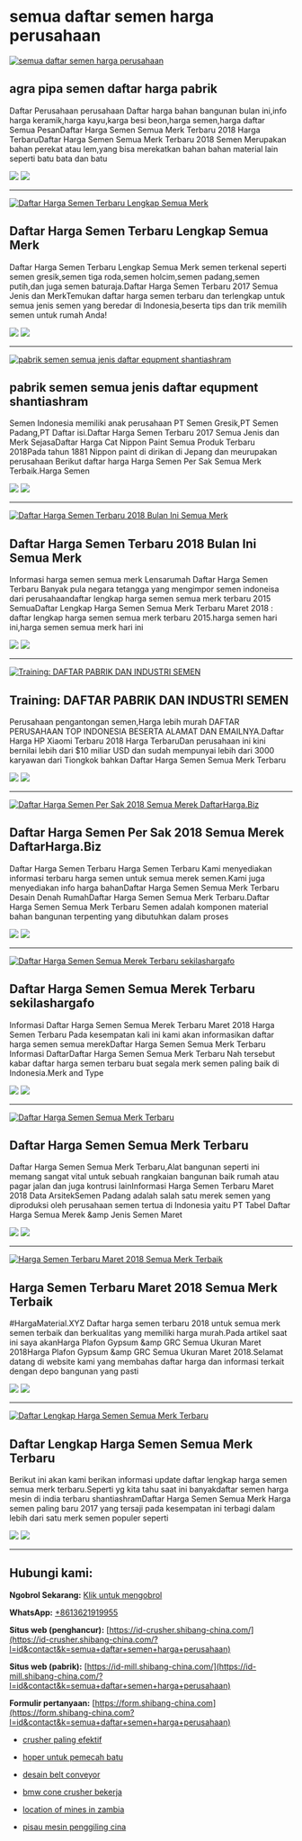 # semua daftar semen harga perusahaan

<a href="https://swt.shibang-china.com/?l=id&img&k=semua+daftar+semen+harga+perusahaan" target="_blank">![semua daftar semen harga perusahaan](http://static.shibang-china.com/all-800x300/850.jpg)</a>

## agra pipa semen daftar harga pabrik
Daftar Perusahaan perusahaan Daftar harga bahan bangunan bulan ini,info harga keramik,harga kayu,karga besi beon,harga semen,harga daftar Semua PesanDaftar Harga Semen Semua Merk Terbaru 2018 Harga TerbaruDaftar Harga Semen Semua Merk Terbaru 2018 Semen Merupakan bahan perekat atau lem,yang bisa merekatkan bahan bahan material lain seperti batu bata dan batu


<a href="https://whatsapp.shibangsoft.com/WhatsApp.php" target="_blank" title="WhatsApp">![](http://static.shibang-china.com/icon/whatsapp.png)</a> <a href="https://swt.shibang-china.com/?l=id&icon&k=semua+daftar+semen+harga+perusahaan" target="_blank">![](http://static.shibang-china.com/icon/chat-id.png)</a>

---

<a href="https://swt.shibang-china.com/?l=id&img&k=semua+daftar+semen+harga+perusahaan" target="_blank">![Daftar Harga Semen Terbaru Lengkap Semua Merk](http://static.shibang-china.com/all-800x300/155.jpg)</a>

## Daftar Harga Semen Terbaru Lengkap Semua Merk
Daftar Harga Semen Terbaru Lengkap Semua Merk semen terkenal seperti semen gresik,semen tiga roda,semen holcim,semen padang,semen putih,dan juga semen baturaja.Daftar Harga Semen Terbaru 2017 Semua Jenis dan MerkTemukan daftar harga semen terbaru dan terlengkap untuk semua jenis semen yang beredar di Indonesia,beserta tips dan trik memilih semen untuk rumah Anda!


<a href="https://whatsapp.shibangsoft.com/WhatsApp.php" target="_blank" title="WhatsApp">![](http://static.shibang-china.com/icon/whatsapp.png)</a> <a href="https://swt.shibang-china.com/?l=id&icon&k=semua+daftar+semen+harga+perusahaan" target="_blank">![](http://static.shibang-china.com/icon/chat-id.png)</a>

---

<a href="https://swt.shibang-china.com/?l=id&img&k=semua+daftar+semen+harga+perusahaan" target="_blank">![pabrik semen semua jenis daftar equpment shantiashram](http://static.shibang-china.com/all-800x300/1386.jpg)</a>

## pabrik semen semua jenis daftar equpment shantiashram
Semen Indonesia memiliki anak perusahaan PT Semen Gresik,PT Semen Padang,PT Daftar isi.Daftar Harga Semen Terbaru 2017 Semua Jenis dan Merk SejasaDaftar Harga Cat Nippon Paint Semua Produk Terbaru 2018Pada tahun 1881 Nippon paint di dirikan di Jepang dan meurupakan perusahaan Berikut daftar harga Harga Semen Per Sak Semua Merk Terbaik.Harga Semen


<a href="https://whatsapp.shibangsoft.com/WhatsApp.php" target="_blank" title="WhatsApp">![](http://static.shibang-china.com/icon/whatsapp.png)</a> <a href="https://swt.shibang-china.com/?l=id&icon&k=semua+daftar+semen+harga+perusahaan" target="_blank">![](http://static.shibang-china.com/icon/chat-id.png)</a>

---

<a href="https://swt.shibang-china.com/?l=id&img&k=semua+daftar+semen+harga+perusahaan" target="_blank">![Daftar Harga Semen Terbaru 2018 Bulan Ini Semua Merk](http://static.shibang-china.com/all-800x300/506.jpg)</a>

## Daftar Harga Semen Terbaru 2018 Bulan Ini Semua Merk
Informasi harga semen semua merk Lensarumah Daftar Harga Semen Terbaru Banyak pula negara tetangga yang mengimpor semen indoneisa dari perusahaandaftar lengkap harga semen semua merk terbaru 2015 SemuaDaftar Lengkap Harga Semen Semua Merk Terbaru Maret 2018 : daftar lengkap harga semen semua merk terbaru 2015.harga semen hari ini,harga semen semua merk hari ini


<a href="https://whatsapp.shibangsoft.com/WhatsApp.php" target="_blank" title="WhatsApp">![](http://static.shibang-china.com/icon/whatsapp.png)</a> <a href="https://swt.shibang-china.com/?l=id&icon&k=semua+daftar+semen+harga+perusahaan" target="_blank">![](http://static.shibang-china.com/icon/chat-id.png)</a>

---

<a href="https://swt.shibang-china.com/?l=id&img&k=semua+daftar+semen+harga+perusahaan" target="_blank">![Training: DAFTAR PABRIK DAN INDUSTRI SEMEN](http://static.shibang-china.com/all-800x300/1518.jpg)</a>

## Training: DAFTAR PABRIK DAN INDUSTRI SEMEN
Perusahaan pengantongan semen,Harga lebih murah DAFTAR PERUSAHAAN TOP INDONESIA BESERTA ALAMAT DAN EMAILNYA.Daftar Harga HP Xiaomi Terbaru 2018 Harga TerbaruDan perusahaan ini kini bernilai lebih dari $10 miliar USD dan sudah mempunyai lebih dari 3000 karyawan dari Tiongkok bahkan Daftar Harga Semen Semua Merk Terbaru


<a href="https://whatsapp.shibangsoft.com/WhatsApp.php" target="_blank" title="WhatsApp">![](http://static.shibang-china.com/icon/whatsapp.png)</a> <a href="https://swt.shibang-china.com/?l=id&icon&k=semua+daftar+semen+harga+perusahaan" target="_blank">![](http://static.shibang-china.com/icon/chat-id.png)</a>

---

<a href="https://swt.shibang-china.com/?l=id&img&k=semua+daftar+semen+harga+perusahaan" target="_blank">![Daftar Harga Semen Per Sak 2018 Semua Merek DaftarHarga.Biz](http://static.shibang-china.com/all-800x300/542.jpg)</a>

## Daftar Harga Semen Per Sak 2018 Semua Merek DaftarHarga.Biz
Daftar Harga Semen Terbaru Harga Semen Terbaru Kami menyediakan informasi terbaru harga semen untuk semua merek semen.Kami juga menyediakan info harga bahanDaftar Harga Semen Semua Merk Terbaru Desain Denah RumahDaftar Harga Semen Semua Merk Terbaru.Daftar Harga Semen Semua Merk Terbaru Semen adalah komponen material bahan bangunan terpenting yang dibutuhkan dalam proses


<a href="https://whatsapp.shibangsoft.com/WhatsApp.php" target="_blank" title="WhatsApp">![](http://static.shibang-china.com/icon/whatsapp.png)</a> <a href="https://swt.shibang-china.com/?l=id&icon&k=semua+daftar+semen+harga+perusahaan" target="_blank">![](http://static.shibang-china.com/icon/chat-id.png)</a>

---

<a href="https://swt.shibang-china.com/?l=id&img&k=semua+daftar+semen+harga+perusahaan" target="_blank">![Daftar Harga Semen Semua Merek Terbaru sekilashargafo](http://static.shibang-china.com/all-800x300/1043.jpg)</a>

## Daftar Harga Semen Semua Merek Terbaru sekilashargafo
Informasi Daftar Harga Semen Semua Merek Terbaru Maret 2018 Harga Semen Terbaru Pada kesempatan kali ini kami akan informasikan daftar harga semen semua merekDaftar Harga Semen Semua Merk Terbaru Informasi DaftarDaftar Harga Semen Semua Merk Terbaru Nah tersebut kabar daftar harga semen terbaru buat segala merk semen paling baik di Indonesia.Merk and Type


<a href="https://whatsapp.shibangsoft.com/WhatsApp.php" target="_blank" title="WhatsApp">![](http://static.shibang-china.com/icon/whatsapp.png)</a> <a href="https://swt.shibang-china.com/?l=id&icon&k=semua+daftar+semen+harga+perusahaan" target="_blank">![](http://static.shibang-china.com/icon/chat-id.png)</a>

---

<a href="https://swt.shibang-china.com/?l=id&img&k=semua+daftar+semen+harga+perusahaan" target="_blank">![Daftar Harga Semen Semua Merk Terbaru](http://static.shibang-china.com/all-800x300/934.jpg)</a>

## Daftar Harga Semen Semua Merk Terbaru
Daftar Harga Semen Semua Merk Terbaru,Alat bangunan seperti ini memang sangat vital untuk sebuah rangkaian bangunan baik rumah atau pagar jalan dan juga kontrusi lainInformasi Harga Semen Terbaru Maret 2018 Data ArsitekSemen Padang adalah salah satu merek semen yang diproduksi oleh perusahaan semen tertua di Indonesia yaitu PT Tabel Daftar Harga Semua Merek &amp Jenis Semen Maret


<a href="https://whatsapp.shibangsoft.com/WhatsApp.php" target="_blank" title="WhatsApp">![](http://static.shibang-china.com/icon/whatsapp.png)</a> <a href="https://swt.shibang-china.com/?l=id&icon&k=semua+daftar+semen+harga+perusahaan" target="_blank">![](http://static.shibang-china.com/icon/chat-id.png)</a>

---

<a href="https://swt.shibang-china.com/?l=id&img&k=semua+daftar+semen+harga+perusahaan" target="_blank">![Harga Semen Terbaru Maret 2018 Semua Merk Terbaik](http://static.shibang-china.com/all-800x300/663.jpg)</a>

## Harga Semen Terbaru Maret 2018 Semua Merk Terbaik
#HargaMaterial.XYZ Daftar harga semen terbaru 2018 untuk semua merk semen terbaik dan berkualitas yang memiliki harga murah.Pada artikel saat ini saya akanHarga Plafon Gypsum &amp GRC Semua Ukuran Maret 2018Harga Plafon Gypsum &amp GRC Semua Ukuran Maret 2018.Selamat datang di website kami yang membahas daftar harga dan informasi terkait dengan depo bangunan yang pasti


<a href="https://whatsapp.shibangsoft.com/WhatsApp.php" target="_blank" title="WhatsApp">![](http://static.shibang-china.com/icon/whatsapp.png)</a> <a href="https://swt.shibang-china.com/?l=id&icon&k=semua+daftar+semen+harga+perusahaan" target="_blank">![](http://static.shibang-china.com/icon/chat-id.png)</a>

---

<a href="https://swt.shibang-china.com/?l=id&img&k=semua+daftar+semen+harga+perusahaan" target="_blank">![Daftar Lengkap Harga Semen Semua Merk Terbaru](http://static.shibang-china.com/all-800x300/202.jpg)</a>

## Daftar Lengkap Harga Semen Semua Merk Terbaru
Berikut ini akan kami berikan informasi update daftar lengkap harga semen semua merk terbaru.Seperti yg kita tahu saat ini banyakdaftar semen harga mesin di india terbaru shantiashramDaftar Harga Semen Semua Merk Harga semen paling baru 2017 yang tersaji pada kesempatan ini terbagi dalam lebih dari satu merk semen populer seperti


<a href="https://whatsapp.shibangsoft.com/WhatsApp.php" target="_blank" title="WhatsApp">![](http://static.shibang-china.com/icon/whatsapp.png)</a> <a href="https://swt.shibang-china.com/?l=id&icon&k=semua+daftar+semen+harga+perusahaan" target="_blank">![](http://static.shibang-china.com/icon/chat-id.png)</a>

---
## Hubungi kami:

**Ngobrol Sekarang:** [Klik untuk mengobrol](https://swt.shibang-china.com?l=id&contact&k=semua+daftar+semen+harga+perusahaan)

**WhatsApp:**  [+8613621919955](https://whatsapp.shibangsoft.com/WhatsApp.php)

**Situs web (penghancur):** [https://id-crusher.shibang-china.com/](https://id-crusher.shibang-china.com/?l=id&contact&k=semua+daftar+semen+harga+perusahaan)

**Situs web (pabrik):** [https://id-mill.shibang-china.com/](https://id-mill.shibang-china.com/?l=id&contact&k=semua+daftar+semen+harga+perusahaan)

**Formulir pertanyaan:** [https://form.shibang-china.com](https://form.shibang-china.com?l=id&contact&k=semua+daftar+semen+harga+perusahaan)

* [crusher paling efektif](../50/crusher%20paling%20efektif.md)

* [hoper untuk pemecah batu](../50/hoper%20untuk%20pemecah%20batu.md)

* [desain belt conveyor](../43/desain%20belt%20conveyor.md)

* [bmw cone crusher bekerja](../50/bmw%20cone%20crusher%20bekerja.md)

* [location of mines in zambia](../43/location%20of%20mines%20in%20zambia.md)

* [pisau mesin penggiling cina](../43/pisau%20mesin%20penggiling%20cina.md)
